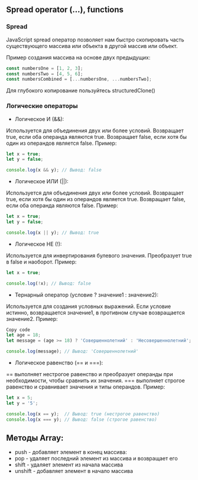 ## Spread operator (...), functions

### Spread
JavaScript spread оператор позволяет нам быстро скопировать часть существующего массива или объекта в другой массив или объект.

Пример создания массива на основе двух предыдущих:
```javascript
const numbersOne = [1, 2, 3];
const numbersTwo = [4, 5, 6];
const numbersCombined = [...numbersOne, ...numbersTwo];
```

Для глубокого копирование пользуйтесь structuredClone()

### Логические операторы

- Логическое И (&&):

Используется для объединения двух или более условий.
Возвращает true, если оба операнда являются true.
Возвращает false, если хотя бы один из операндов является false.
Пример:

```javascript
let x = true;
let y = false;

console.log(x && y); // Вывод: false
```

- Логическое ИЛИ (||):

Используется для объединения двух или более условий.
Возвращает true, если хотя бы один из операндов является true.
Возвращает false, если оба операнда являются false.
Пример:

```javascript
let x = true;
let y = false;

console.log(x || y); // Вывод: true
```

- Логическое НЕ (!):

Используется для инвертирования булевого значения.
Преобразует true в false и наоборот.
Пример:

```javascript
let x = true;

console.log(!x); // Вывод: false
```

- Тернарный оператор (условие ? значение1 : значение2):

Используется для создания условных выражений.
Если условие истинно, возвращается значение1, в противном случае возвращается значение2.
Пример:

```javascript
Copy code
let age = 18;
let message = (age >= 18) ? 'Совершеннолетний' : 'Несовершеннолетний';

console.log(message); // Вывод: 'Совершеннолетний'
```

- Логическое равенство (== и ===):

== выполняет нестрогое равенство и преобразует операнды при необходимости, чтобы сравнить их значения.
=== выполняет строгое равенство и сравнивает значения и типы операндов.
Пример:

```javascript
let x = 5;
let y = '5';

console.log(x == y);  // Вывод: true (нестрогое равенство)
console.log(x === y); // Вывод: false (строгое равенство)
```


## Методы Array:
- push - добавляет элемент в конец массива:
- pop - удаляет последний элемент из массива и возвращает его
- shift - удаляет элемент из начала массива
- unshift - добавляет элемент в начало массива


